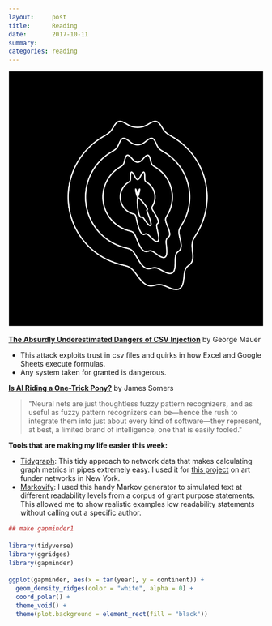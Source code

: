 ```yaml
---
layout:     post
title:      Reading
date:       2017-10-11
summary:    
categories: reading
---
```


![](/images/2017-09-25-gapminder.png)

**[The Absurdly Underestimated Dangers of CSV Injection](http://georgemauer.net/2017/10/07/csv-injection.html)**
by George Mauer

- This attack exploits trust in csv files and quirks in how Excel and Google Sheets execute formulas.
- Any system taken for granted is dangerous. 

**[Is AI Riding a One-Trick Pony?](https://www.technologyreview.com/s/608911/is-ai-riding-a-one-trick-pony/)** by James Somers

>"Neural nets are just thoughtless fuzzy pattern recognizers, and as useful as fuzzy pattern recognizers can be—hence the rush to integrate them into just about every kind of software—they represent, at best, a limited brand of intelligence, one that is easily fooled."

**Tools that are making my life easier this week:**
- [Tidygraph](http://www.data-imaginist.com/2017/Introducing-tidygraph/): This tidy approach to network data that makes calculating graph metrics in pipes extremely easy. I used it for [this project](https://github.com/etachov/funder_network) on art funder networks in New York.
- [Markovify](https://github.com/jsvine/markovify): I used this handy Markov generator to simulated text at different readability levels from a corpus of grant purpose statements. This allowed me to show realistic examples low readability statements without calling out a specific author.


```R
## make gapminder1

library(tidyverse)
library(ggridges)
library(gapminder)

ggplot(gapminder, aes(x = tan(year), y = continent)) +
  geom_density_ridges(color = "white", alpha = 0) +
  coord_polar() +
  theme_void() +
  theme(plot.background = element_rect(fill = "black"))

```
